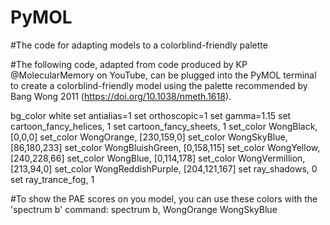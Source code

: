 # PyMOL
#The code for adapting models to a colorblind-friendly palette 

#The following code, adapted from code produced by KP @MolecularMemory on YouTube, can be plugged into the PyMOL terminal to create a colorblind-friendly model using the palette recommended by Bang Wong 2011 (https://doi.org/10.1038/nmeth.1618).

bg_color white
set antialias=1
set orthoscopic=1
set gamma=1.15
set cartoon_fancy_helices, 1
set cartoon_fancy_sheets, 1
set_color WongBlack, [0,0,0]
set_color WongOrange, [230,159,0]
set_color WongSkyBlue, [86,180,233]
set_color WongBluishGreen, [0,158,115]
set_color WongYellow, [240,228,66]
set_color WongBlue, [0,114,178]
set_color WongVermillion, [213,94,0]
set_color WongReddishPurple, [204,121,167]
set ray_shadows, 0
set ray_trance_fog, 1

#To show the PAE scores on you model, you can use these colors with the 'spectrum b' command:
spectrum b, WongOrange WongSkyBlue
